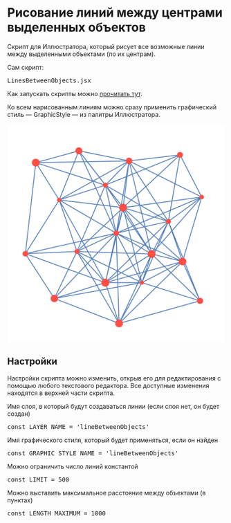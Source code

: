 # Рисование линий между центрами выделенных объектов

Скрипт для Иллюстратора, который рисует все возможные линии между выделенными объектами (по их центрам).

Сам скрипт:
<pre>LinesBetweenObjects.jsx</pre>

Как запускать скрипты можно <a href="https://adobescript.ru/tech/script#run">прочитать тут</a>.

Ко всем нарисованным линиям можно сразу применить графический стиль — GraphicStyle — из палитры Иллюстратора.

![Drawing lines between the centers of all selected objects!](./LinesBetweenObjects.png "Drawing lines between the centers of all selected objects")

## Настройки

Настройки скрипта можно изменить, открыв его для редактирования с помощью любого текстового редактора. 
Все доступные изменения находятся в верхней части скрипта.

Имя слоя, в который будут создаваться линии (если слоя нет, он будет создан)
<pre>const LAYER_NAME = 'lineBetweenObjects'</pre>


Имя графического стиля, который будет применяться, если он найден
<pre>const GRAPHIC_STYLE_NAME = 'lineBetweenObjects'</pre>

Можно ограничить число линий константой
<pre>const LIMIT = 500</pre>

Можно выставить максимальное расстояние между объектами (в пунктах)
<pre>const LENGTH_MAXIMUM = 1000</pre>

